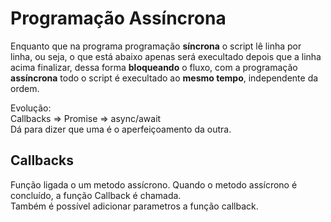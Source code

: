 # Programação Assíncrona

Enquanto que na programa programação **síncrona** o script lê linha por linha, ou seja, o que está abaixo apenas será execultado depois que a linha acima finalizar, dessa forma **bloqueando** o fluxo, com a programação **assíncrona** todo o script é execultado ao **mesmo tempo**, independente da ordem.

Evolução:<br>
Callbacks => Promise => async/await <br>
Dá para dizer que uma é o aperfeiçoamento da outra.<br>

## Callbacks
Função ligada o um metodo assícrono. Quando o metodo assícrono é concluído, a função Callback é chamada. <br>
Também é possível adicionar parametros a função callback.